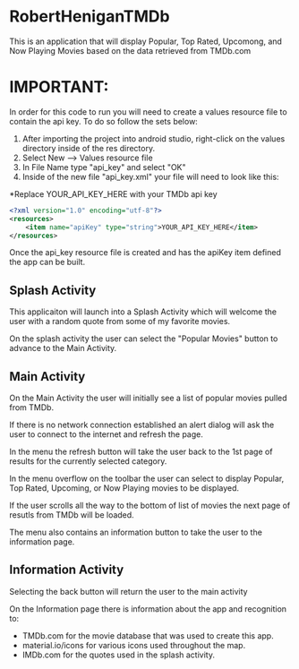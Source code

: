 # RobertHeniganTMDb
This is an application that will display Popular, Top Rated, Upcomong, and Now Playing Movies based on the data retrieved from TMDb.com

# IMPORTANT:
In order for this code to run you will need to create a values resource file to contain the api key.
To do so follow the sets below:
  1) After importing the project into android studio, right-click on the values directory inside of the res directory.
  2) Select New --> Values resource file
  3) In File Name type "api_key" and select "OK"
  4) Inside of the new file "api_key.xml" your file will need to look like this:
  
*Replace YOUR_API_KEY_HERE with your TMDb api key

```xml
<?xml version="1.0" encoding="utf-8"?>
<resources>
    <item name="apiKey" type="string">YOUR_API_KEY_HERE</item>
</resources>
```

Once the api_key resource file is created and has the apiKey item defined the app can be built.

## Splash Activity
This applicaiton will launch into a Splash Activity which will welcome the user with a random quote from some of my favorite movies.

On the splash activity the user can select the "Popular Movies" button to advance to the Main Activity.

## Main Activity
On the Main Activity the user will initially see a list of popular movies pulled from TMDb.

If there is no network connection established an alert dialog will ask the user to connect to the internet and refresh the page.

In the menu the refresh button will take the user back to the 1st page of results for the currently selected category.

In the menu overflow on the toolbar the user can select to display Popular, Top Rated, Upcoming, or Now Playing movies to be displayed.

If the user scrolls all the way to the bottom of list of movies the next page of resutls from TMDb will be loaded.

The menu also contains an information button to take the user to the information page.

## Information Activity
Selecting the back button will return the user to the main activity

On the Information page there is information about the app and recognition to:
  - TMDb.com for the movie database that was used to create this app.
  - material.io/icons for various icons used throughout the map.
  - IMDb.com for the quotes used in the splash activity.
